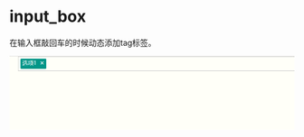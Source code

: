 # input_box
在输入框敲回车的时候动态添加tag标签。


![image](https://raw.githubusercontent.com/thisWu/input_box/master/GIF.gif)
